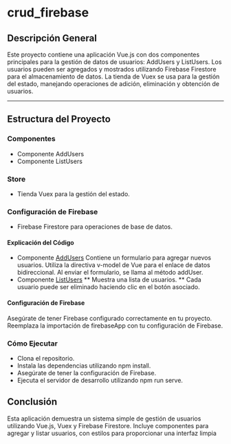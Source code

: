# crud_firebase

## Descripción General
Este proyecto contiene una aplicación Vue.js con dos componentes principales para la gestión de datos de usuarios: AddUsers y ListUsers. Los usuarios pueden ser agregados y mostrados utilizando Firebase Firestore para el almacenamiento de datos. La tienda de Vuex se usa para la gestión del estado, manejando operaciones de adición, eliminación y obtención de usuarios. <hr/>

## Estructura del Proyecto
### Componentes
* Componente AddUsers
* Componente ListUsers
### Store
* Tienda Vuex para la gestión del estado.
### Configuración de Firebase
* Firebase Firestore para operaciones de base de datos.
#### Explicación del Código
* Componente  [AddUsers](https://github.com/RerreRojas/crud_firebase/blob/main/src/components/AddUsers.vue)
Contiene un formulario para agregar nuevos usuarios.
Utiliza la directiva v-model de Vue para el enlace de datos bidireccional.
Al enviar el formulario, se llama al método addUser.
* Componente [ListUsers](https://github.com/RerreRojas/crud_firebase/blob/main/src/components/ListUsers.vue)
** Muestra una lista de usuarios.
** Cada usuario puede ser eliminado haciendo clic en el botón asociado.
#### Configuración de Firebase
Asegúrate de tener Firebase configurado correctamente en tu proyecto.
Reemplaza la importación de firebaseApp con tu configuración de Firebase.
### Cómo Ejecutar
* Clona el repositorio.
* Instala las dependencias utilizando npm install.
* Asegúrate de tener la configuración de Firebase.
* Ejecuta el servidor de desarrollo utilizando npm run serve.
## Conclusión
Esta aplicación demuestra un sistema simple de gestión de usuarios utilizando Vue.js, Vuex y Firebase Firestore. Incluye componentes para agregar y listar usuarios, con estilos para proporcionar una interfaz limpia

